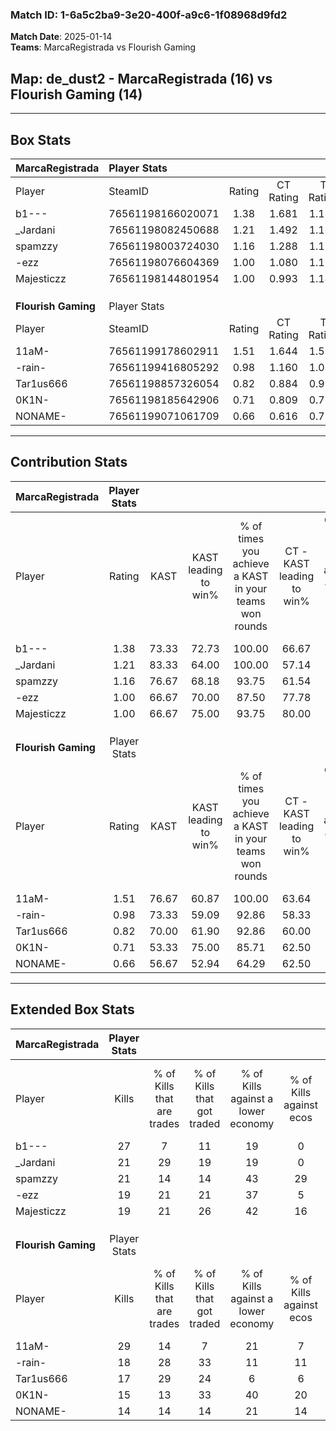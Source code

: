 ### Match ID: 1-6a5c2ba9-3e20-400f-a9c6-1f08968d9fd2  
**Match Date**: 2025-01-14  
**Teams**: MarcaRegistrada vs Flourish Gaming  

## **Map**: de_dust2 - MarcaRegistrada (16) vs Flourish Gaming (14)  
---  

## Box Stats  

| **MarcaRegistrada** | Player Stats      |        |           |          |       |       |       |         |        |      |     |
| :- | :- | :-: | :-: | :-: | :-: | :-: | :-: | :-: | :-: | :-: | :-: |
| Player              | SteamID           | Rating | CT Rating | T Rating | KAST  |  ADR  | Kills | Assists | Deaths | K/D  | HS% |
| b1---               | 76561198166020071 |  1.38  |   1.681   |  1.181   | 73.33 | 92.3  |  27   |    5    |   17   | 1.59 | 40  |
| _Jardani            | 76561198082450688 |  1.21  |   1.492   |  1.106   | 83.33 | 69.9  |  21   |    4    |   17   | 1.24 | 33  |
| spamzzy             | 76561198003724030 |  1.16  |   1.288   |  1.158   | 76.67 | 82.5  |  21   |   12    |   21   | 1.00 | 28  |
| -ezz                | 76561198076604369 |  1.00  |   1.080   |  1.117   | 66.67 | 77.6  |  19   |    9    |   21   | 0.90 | 36  |
| Majesticzz          | 76561198144801954 |  1.00  |   0.993   |  1.144   | 66.67 | 67.3  |  19   |    7    |   19   | 1.00 | 42  |
|                     |                   |        |           |          |       |       |       |         |        |      |     |
|                     |                   |        |           |          |       |       |       |         |        |      |     |
|                     |                   |        |           |          |       |       |       |         |        |      |     |
| **Flourish Gaming** | Player Stats      |        |           |          |       |       |       |         |        |      |     |
| Player              | SteamID           | Rating | CT Rating | T Rating | KAST  |  ADR  | Kills | Assists | Deaths | K/D  | HS% |
| 11aM-               | 76561199178602911 |  1.51  |   1.644   |  1.589   | 76.67 | 114.2 |  29   |    9    |   19   | 1.53 | 24  |
| -rain-              | 76561199416805292 |  0.98  |   1.160   |  1.036   | 73.33 | 63.9  |  18   |    6    |   20   | 0.90 | 55  |
| Tar1us666           | 76561198857326054 |  0.82  |   0.884   |  0.971   | 70.00 | 50.3  |  17   |    1    |   23   | 0.74 | 47  |
| 0K1N-               | 76561198185642906 |  0.71  |   0.809   |  0.756   | 53.33 | 70.5  |  15   |    7    |   24   | 0.63 | 66  |
| NONAME-             | 76561199071061709 |  0.66  |   0.616   |  0.776   | 56.67 | 54.4  |  14   |    5    |   23   | 0.61 | 57  |
---  

## Contribution Stats  

| **MarcaRegistrada** | Player Stats |       |                      |                                                        |                           |                                                             |                          |                                                            |
| :- | :-: | :-: | :-: | :-: | :-: | :-: | :-: | :-: |
| Player              |    Rating    | KAST  | KAST leading to win% | % of times you achieve a KAST in your teams won rounds | CT - KAST leading to win% | CT - % of times you achieve a KAST in your teams won rounds | T - KAST leading to win% | T - % of times you achieve a KAST in your teams won rounds |
| b1---               |     1.38     | 73.33 |        72.73         |                         100.00                         |           66.67           |                           100.00                            |          80.00           |                           100.00                           |
| _Jardani            |     1.21     | 83.33 |        64.00         |                         100.00                         |           57.14           |                           100.00                            |          72.73           |                           100.00                           |
| spamzzy             |     1.16     | 76.67 |        68.18         |                         93.75                          |           61.54           |                           100.00                            |          77.78           |                           87.50                            |
| -ezz                |     1.00     | 66.67 |        70.00         |                         87.50                          |           77.78           |                            87.50                            |          63.64           |                           87.50                            |
| Majesticzz          |     1.00     | 66.67 |        75.00         |                         93.75                          |           80.00           |                           100.00                            |          70.00           |                           87.50                            |
|                     |              |       |                      |                                                        |                           |                                                             |                          |                                                            |
|                     |              |       |                      |                                                        |                           |                                                             |                          |                                                            |
|                     |              |       |                      |                                                        |                           |                                                             |                          |                                                            |
| **Flourish Gaming** | Player Stats |       |                      |                                                        |                           |                                                             |                          |                                                            |
| Player              |    Rating    | KAST  | KAST leading to win% | % of times you achieve a KAST in your teams won rounds | CT - KAST leading to win% | CT - % of times you achieve a KAST in your teams won rounds | T - KAST leading to win% | T - % of times you achieve a KAST in your teams won rounds |
| 11aM-               |     1.51     | 76.67 |        60.87         |                         100.00                         |           63.64           |                           100.00                            |          58.33           |                           100.00                           |
| -rain-              |     0.98     | 73.33 |        59.09         |                         92.86                          |           58.33           |                           100.00                            |          60.00           |                           85.71                            |
| Tar1us666           |     0.82     | 70.00 |        61.90         |                         92.86                          |           60.00           |                            85.71                            |          63.64           |                           100.00                           |
| 0K1N-               |     0.71     | 53.33 |        75.00         |                         85.71                          |           62.50           |                            71.43                            |          87.50           |                           100.00                           |
| NONAME-             |     0.66     | 56.67 |        52.94         |                         64.29                          |           62.50           |                            71.43                            |          44.44           |                           57.14                            |
---  

## Extended Box Stats  

| **MarcaRegistrada** | Player Stats |                            |                            |                                    |                         |                              |                                 |        |                             |                                     |                          |                               |                            |
| :- | :-: | :-: | :-: | :-: | :-: | :-: | :-: | :-: | :-: | :-: | :-: | :-: | :-: |
| Player              |    Kills     | % of Kills that are trades | % of Kills that got traded | % of Kills against a lower economy | % of Kills against ecos | % of Kills that are flawless | % of Kills that are close duels | Deaths | % of Deaths that get traded | % of Deaths against a lower economy | % of Deaths against ecos | % of Deaths that are flawless | % of Deaths that are close |
| b1---               |      27      |             7              |             11             |                 19                 |            0            |              81              |                0                |   17   |             12              |                 18                  |            0             |              71               |             6              |
| _Jardani            |      21      |             29             |             19             |                 19                 |            0            |              62              |                5                |   17   |             29              |                 12                  |            0             |              71               |             0              |
| spamzzy             |      21      |             14             |             14             |                 43                 |           29            |              76              |                5                |   21   |             24              |                 10                  |            0             |              48               |             5              |
| -ezz                |      19      |             21             |             21             |                 37                 |            5            |              74              |                0                |   21   |             10              |                 14                  |            5             |              81               |             0              |
| Majesticzz          |      19      |             21             |             26             |                 42                 |           16            |              68              |                5                |   19   |             21              |                 21                  |            0             |              58               |             5              |
|                     |              |                            |                            |                                    |                         |                              |                                 |        |                             |                                     |                          |                               |                            |
|                     |              |                            |                            |                                    |                         |                              |                                 |        |                             |                                     |                          |                               |                            |
|                     |              |                            |                            |                                    |                         |                              |                                 |        |                             |                                     |                          |                               |                            |
| **Flourish Gaming** | Player Stats |                            |                            |                                    |                         |                              |                                 |        |                             |                                     |                          |                               |                            |
| Player              |    Kills     | % of Kills that are trades | % of Kills that got traded | % of Kills against a lower economy | % of Kills against ecos | % of Kills that are flawless | % of Kills that are close duels | Deaths | % of Deaths that get traded | % of Deaths against a lower economy | % of Deaths against ecos | % of Deaths that are flawless | % of Deaths that are close |
| 11aM-               |      29      |             14             |             7              |                 21                 |            7            |              69              |                0                |   19   |             26              |                 16                  |            5             |              74               |             0              |
| -rain-              |      18      |             28             |             33             |                 11                 |           11            |              72              |                6                |   20   |             15              |                 15                  |            0             |              60               |             5              |
| Tar1us666           |      17      |             29             |             24             |                 6                  |            6            |              65              |                0                |   23   |             26              |                 13                  |            0             |              83               |             0              |
| 0K1N-               |      15      |             13             |             33             |                 40                 |           20            |              53              |               13                |   24   |             17              |                 13                  |            0             |              63               |             4              |
| NONAME-             |      14      |             14             |             14             |                 21                 |           14            |              64              |                0                |   23   |              9              |                 13                  |            0             |              74               |             4              |
